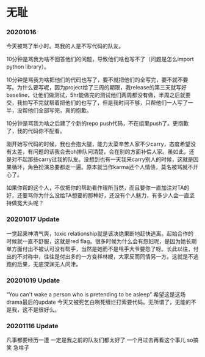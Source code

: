 # 无耻
### 20201016
今天被骂了半小时。骂我的人是不写代码的队友。

10分钟是骂我为啥不回答他们的问题，导致他们啥也写不了（问题是怎么import python library）。

10分钟是骂我为啥把他们的代码也写了，要不就把他们的全写完，要不就不要写。为什么要写呢，因为project给了三周的期限，我release的第三天就写好baseline，让他们做测试，5hr能做完的测试他们两周都没有做，半周之后就要交，我怕写不完就帮着把他们的也写了，但是我时间不够，只帮他们一人写了一半，没帮他们全部写完，真的抱歉。

10分钟是骂我为啥之后建了个新的repo push代码，不在组里push了。更抱歉了，我的代码你不配看。

刚开始写代码的时候，我也会抱大腿，能力太菜辛苦人家不少carry，态度希望没有太差，有问题的话我会去oh排队问清楚，会在别的方面补偿人家。虽如此，还是对不起那些carry过我的队友。没想到也有一天我来carry别人的时候，这就是因果循环，角色扮演总要都走一遍。原本就当作karma还个人情债，莫名被骂就不开心了。

如果你帮的这个人，不仅把你的帮助看作理所当然，而且要你一直加注对TA的好，还要骂你为什么没给TA想要的那种好，还没有个人魅力，有多少人会一直坚持做冤大头呢？

### 20201017 Update
一觉起来神清气爽，toxic relationship就是该决绝果断地赶快逃离。起始合作的时候就一直不舒服，这就是red flag。很多时候为什么会有怨妇呢，是因为她长期单方面付出不被认可没有帮手，当然是她而不是甩手大爷要怨了呀。长此以往，付出的不对称中，往往是付出多的一方变祥林嫂，大家反而同情另一方。这就是不逃跑的后果，无底深渊无人问津。

### 20201019 Update
“You can't wake a person who is pretending to be asleep”
希望这是这场drama最后的update
今天又被死乞白咧死缠烂打索要代码。无所谓了，无能的不是我，这不是很好么。

### 20201116 Update
凡事都要经历一遭 一定是我之前的队友们都太好了 一个月过去再看这个事儿 so搞笑 急啥子